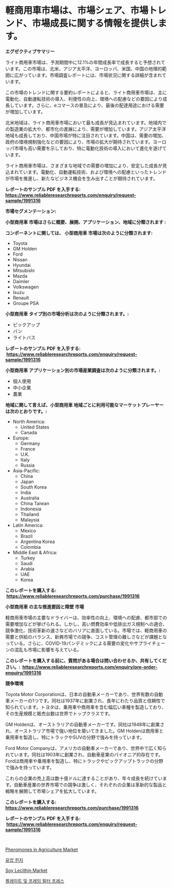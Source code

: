 <p><h1>軽商用車市場は、市場シェア、市場トレンド、市場成長に関する情報を提供します。</h1></p><p><strong>エグゼクティブサマリー</strong></p>
<p><p>ライト商用車市場は、予測期間中に12.1%の年間成長率で成長すると予想されています。この市場は、北米、アジア太平洋、ヨーロッパ、米国、中国の地理的範囲に広がっています。市場調査レポートには、市場状況に関する詳細が含まれています。</p><p>この市場のトレンドに関する要約レポートによると、ライト商用車市場は、主に電動化、自動運転技術の導入、利便性の向上、環境への配慮などの要因により成長しています。さらに、eコマースの普及により、最後の配達用途における需要が増加しています。</p><p>北米地域は、ライト商用車市場において最も成長が見込まれています。地域内での製造業の拡大や、都市化の進展により、需要が増加しています。アジア太平洋地域も成長しており、中国市場が特に注目されています。中国は、需要の増加、政府の環境規制強化などの要因により、市場の拡大が期待されています。ヨーロッパ市場も高い需要を示しており、特に電動化技術の導入において進化を遂げています。</p><p>ライト商用車市場は、さまざまな地域での需要の増加により、安定した成長が見込まれています。電動化、自動運転技術、および環境への配慮といったトレンドが市場を推進し、新たなビジネス機会を生み出すことが期待されています。</p></p>
<p><strong>レポートのサンプル PDF を入手する: <a href="https://www.reliableresearchreports.com/enquiry/request-sample/1991316">https://www.reliableresearchreports.com/enquiry/request-sample/1991316</a></strong></p>
<p><strong>市場セグメンテーション:</strong></p>
<p><strong> 小型商用車 市場はさらに概要、展開、アプリケーション、地域に分類されます :</strong></p>
<p><strong>コンポーネントに関しては、 小型商用車 市場は次のように分類されます: &nbsp;</strong></p>
<p><ul><li>Toyota</li><li>GM Holden</li><li>Ford</li><li>Nissan</li><li>Hyundai</li><li>Mitsubishi</li><li>Mazda</li><li>Daimler</li><li>Volkswagen</li><li>Isuzu</li><li>Renault</li><li>Groupe PSA</li></ul></p>
<p><strong> 小型商用車 タイプ別の市場分析は次のように分類されます。:</strong></p>
<p><ul><li>ピックアップ</li><li>バン</li><li>ライトバス</li></ul></p>
<p><strong>レポートのサンプル PDF を入手する: &nbsp;<a href="https://www.reliableresearchreports.com/enquiry/request-sample/1991316">https://www.reliableresearchreports.com/enquiry/request-sample/1991316</a></strong></p>
<p><strong> 小型商用車 アプリケーション別の市場産業調査は次のように分類されます。:</strong></p>
<p><ul><li>個人使用</li><li>中小企業</li><li>農業</li></ul></p>
<p><strong>地域に関して言えば、小型商用車 地域ごとに利用可能なマーケットプレーヤーは次のとおりです。:</strong></p>
<p><ul>
    <li>
        North America:
        <ul>
            <li>United States</li>
            <li>Canada</li>
        </ul>
    </li>
    <li>
        Europe:
        <ul>
            <li>Germany</li>
            <li>France</li>
            <li>U.K.</li>
            <li>Italy</li>
            <li>Russia</li>
        </ul>
    </li>
    <li>
        Asia-Pacific:
        <ul>
            <li>China</li>
            <li>Japan</li>
            <li>South Korea</li>
            <li>India</li>
            <li>Australia</li>
            <li>China Taiwan</li>
            <li>Indonesia</li>
            <li>Thailand</li>
            <li>Malaysia</li>
        </ul>
    </li>
    <li>
        Latin America:
        <ul>
            <li>Mexico</li>
            <li>Brazil</li>
            <li>Argentina Korea</li>
            <li>Colombia</li>
        </ul>
    </li>
    <li>
        Middle East & Africa:
        <ul>
            <li>Turkey</li>
            <li>Saudi</li>
            <li>Arabia</li>
            <li>UAE</li>
            <li>Korea</li>
        </ul>
    </li>
    </ul></p>
<p><strong>このレポートを購入する: &nbsp;<a href="https://www.reliableresearchreports.com/purchase/1991316">https://www.reliableresearchreports.com/purchase/1991316</a></strong></p>
<p><strong>小型商用車 の主な推進要因と障壁 市場</strong></p>
<p><p>軽商用車市場の主要なドライバーは、効率性の向上、環境への配慮、都市部での需要増加などが挙げられる。しかし、高い燃費効率や低排出ガス規制への適合、競争激化、技術革新の速さなどのバリアに直面している。市場では、軽商用車の需要と供給のバランス、新興市場での競争、コスト管理の難しさなどが課題となっている。さらに、COVID-19パンデミックによる需要の変化やサプライチェーンの混乱も市場に影響を与えている。</p></p>
<p><strong>このレポートを購入する前に、質問がある場合は問い合わせるか、共有してください。:&nbsp; <a href="https://www.reliableresearchreports.com/enquiry/pre-order-enquiry/1991316">https://www.reliableresearchreports.com/enquiry/pre-order-enquiry/1991316</a></strong></p>
<p><strong>競争環境</strong></p>
<p><p>Toyota Motor Corporationは、日本の自動車メーカーであり、世界有数の自動車メーカーの1つです。同社は1937年に創業され、長年にわたり品質と信頼性で知られています。トヨタは、乗用車や商用車を含む幅広い車種を製造しており、その生産規模と販売台数は世界でトップクラスです。</p><p>GM Holdenは、オーストラリアの自動車メーカーです。同社は1948年に創業され、オーストラリア市場で強い地位を築いてきました。GM Holdenは商用車と乗用車を製造し、特にトラックやSUVの分野で強みを持っています。</p><p>Ford Motor Companyは、アメリカの自動車メーカーであり、世界中で広く知られています。同社は1903年に創業され、自動車産業のパイオニア的存在です。Fordは商用車や乗用車を製造し、特にトラックやピックアップトラックの分野で強みを持っています。</p><p>これらの企業の売上高は数十億ドルに達することがあり、年々成長を続けています。自動車産業の世界市場での競争は激しく、それぞれの企業は革新的な製品と戦略を展開して市場シェアを拡大しています。</p></p>
<p><strong>このレポートを購入する: &nbsp; <a href="https://www.reliableresearchreports.com/purchase/1991316">https://www.reliableresearchreports.com/purchase/1991316</a></strong></p>
<p><strong>レポートのサンプル PDF を入手する: &nbsp;<a href="https://www.reliableresearchreports.com/enquiry/request-sample/1991316">https://www.reliableresearchreports.com/enquiry/request-sample/1991316</a></strong><strong></strong></p>
<p>&nbsp;</p>
<p><p><a href="https://issuu.com/reportprime-2/docs/pheromones-in-agriculture-market-size-2030.pptx">Pheromones in Agriculture Market</a></p><p><a href="https://github.com/OwenHamiytll568745/Market-Research-Report-List-1/blob/main/48820387838.md">유압 힌지</a></p><p><a href="https://issuu.com/reportprime-2/docs/soy-lecithin-market-size-2030.pptx">Soy Lecithin Market</a></p><p><a href="https://github.com/vdhdwjyp90142/Market-Research-Report-List-1/blob/main/55346647837.md">플레이트 및 프레임 필터 프레스</a></p></p>